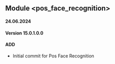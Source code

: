 ## Module <pos_face_recognition>

#### 24.06.2024
#### Version 15.0.1.0.0
#### ADD

- Initial commit for Pos Face Recognition

